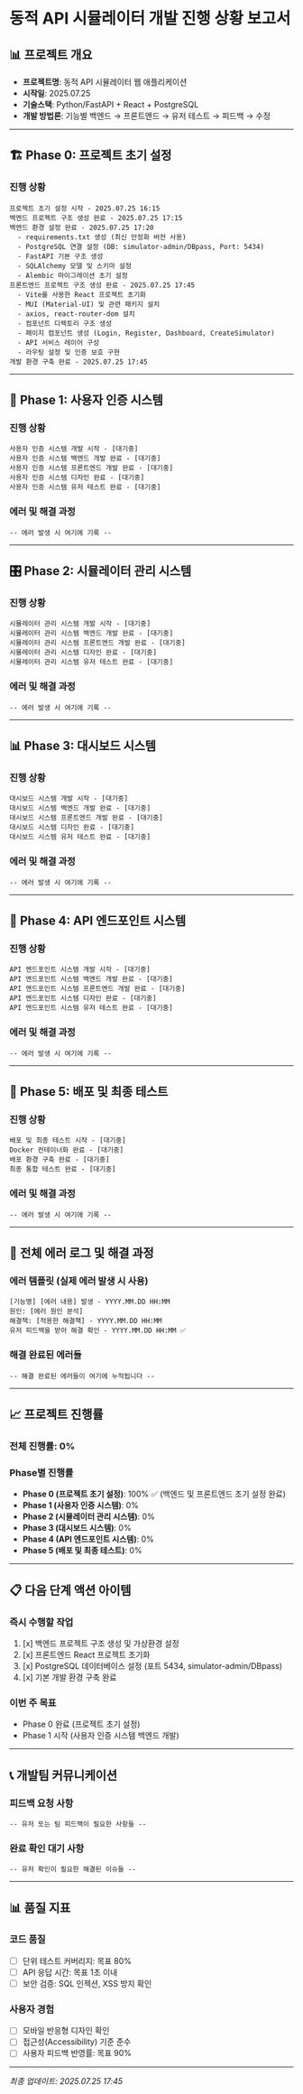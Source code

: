 # 동적 API 시뮬레이터 개발 진행 상황 보고서

## 📊 프로젝트 개요
- **프로젝트명**: 동적 API 시뮬레이터 웹 애플리케이션  
- **시작일**: 2025.07.25
- **기술스택**: Python/FastAPI + React + PostgreSQL
- **개발 방법론**: 기능별 백엔드 → 프론트엔드 → 유저 테스트 → 피드백 → 수정

---

## 🏗️ Phase 0: 프로젝트 초기 설정
### 진행 상황
```
프로젝트 초기 설정 시작 - 2025.07.25 16:15
백엔드 프로젝트 구조 생성 완료 - 2025.07.25 17:15
백엔드 환경 설정 완료 - 2025.07.25 17:20
  - requirements.txt 생성 (최신 안정화 버전 사용)
  - PostgreSQL 연결 설정 (DB: simulator-admin/DBpass, Port: 5434)
  - FastAPI 기본 구조 생성
  - SQLAlchemy 모델 및 스키마 설정
  - Alembic 마이그레이션 초기 설정
프론트엔드 프로젝트 구조 생성 완료 - 2025.07.25 17:45
  - Vite를 사용한 React 프로젝트 초기화
  - MUI (Material-UI) 및 관련 패키지 설치
  - axios, react-router-dom 설치
  - 컴포넌트 디렉토리 구조 생성
  - 페이지 컴포넌트 생성 (Login, Register, Dashboard, CreateSimulator)
  - API 서비스 레이어 구성
  - 라우팅 설정 및 인증 보호 구현
개발 환경 구축 완료 - 2025.07.25 17:45
```

---

## 🔐 Phase 1: 사용자 인증 시스템
### 진행 상황
```
사용자 인증 시스템 개발 시작 - [대기중]
사용자 인증 시스템 백엔드 개발 완료 - [대기중]
사용자 인증 시스템 프론트엔드 개발 완료 - [대기중]
사용자 인증 시스템 디자인 완료 - [대기중]
사용자 인증 시스템 유저 테스트 완료 - [대기중]
```

### 에러 및 해결 과정
```
-- 에러 발생 시 여기에 기록 --
```

---

## 🎛️ Phase 2: 시뮬레이터 관리 시스템
### 진행 상황
```
시뮬레이터 관리 시스템 개발 시작 - [대기중]
시뮬레이터 관리 시스템 백엔드 개발 완료 - [대기중]
시뮬레이터 관리 시스템 프론트엔드 개발 완료 - [대기중]
시뮬레이터 관리 시스템 디자인 완료 - [대기중]
시뮬레이터 관리 시스템 유저 테스트 완료 - [대기중]
```

### 에러 및 해결 과정
```
-- 에러 발생 시 여기에 기록 --
```

---

## 📊 Phase 3: 대시보드 시스템
### 진행 상황
```
대시보드 시스템 개발 시작 - [대기중]
대시보드 시스템 백엔드 개발 완료 - [대기중]
대시보드 시스템 프론트엔드 개발 완료 - [대기중]
대시보드 시스템 디자인 완료 - [대기중]
대시보드 시스템 유저 테스트 완료 - [대기중]
```

### 에러 및 해결 과정
```
-- 에러 발생 시 여기에 기록 --
```

---

## 🔧 Phase 4: API 엔드포인트 시스템
### 진행 상황
```
API 엔드포인트 시스템 개발 시작 - [대기중]
API 엔드포인트 시스템 백엔드 개발 완료 - [대기중]
API 엔드포인트 시스템 프론트엔드 개발 완료 - [대기중]
API 엔드포인트 시스템 디자인 완료 - [대기중]
API 엔드포인트 시스템 유저 테스트 완료 - [대기중]
```

### 에러 및 해결 과정
```
-- 에러 발생 시 여기에 기록 --
```

---

## 🚀 Phase 5: 배포 및 최종 테스트
### 진행 상황
```
배포 및 최종 테스트 시작 - [대기중]
Docker 컨테이너화 완료 - [대기중]
배포 환경 구축 완료 - [대기중]
최종 통합 테스트 완료 - [대기중]
```

### 에러 및 해결 과정
```
-- 에러 발생 시 여기에 기록 --
```

---

## 📝 전체 에러 로그 및 해결 과정

### 에러 템플릿 (실제 에러 발생 시 사용)
```
[기능명] [에러 내용] 발생 - YYYY.MM.DD HH:MM
원인: [에러 원인 분석]
해결책: [적용한 해결책] - YYYY.MM.DD HH:MM
유저 피드백을 받아 해결 확인 - YYYY.MM.DD HH:MM ✅
```

### 해결 완료된 에러들
```
-- 해결 완료된 에러들이 여기에 누적됩니다 --
```

---

## 📈 프로젝트 진행률

### 전체 진행률: 0%

### Phase별 진행률
- **Phase 0 (프로젝트 초기 설정)**: 100% ✅ (백엔드 및 프론트엔드 초기 설정 완료)
- **Phase 1 (사용자 인증 시스템)**: 0%
- **Phase 2 (시뮬레이터 관리 시스템)**: 0%
- **Phase 3 (대시보드 시스템)**: 0%
- **Phase 4 (API 엔드포인트 시스템)**: 0%
- **Phase 5 (배포 및 최종 테스트)**: 0%

---

## 📋 다음 단계 액션 아이템

### 즉시 수행할 작업
1. [x] 백엔드 프로젝트 구조 생성 및 가상환경 설정
2. [x] 프론트엔드 React 프로젝트 초기화
3. [x] PostgreSQL 데이터베이스 설정 (포트 5434, simulator-admin/DBpass)
4. [x] 기본 개발 환경 구축 완료

### 이번 주 목표
- Phase 0 완료 (프로젝트 초기 설정)
- Phase 1 시작 (사용자 인증 시스템 백엔드 개발)

---

## 📞 개발팀 커뮤니케이션

### 피드백 요청 사항
```
-- 유저 또는 팀 피드백이 필요한 사항들 --
```

### 완료 확인 대기 사항  
```
-- 유저 확인이 필요한 해결된 이슈들 --
```

---

## 📊 품질 지표

### 코드 품질
- [ ] 단위 테스트 커버리지: 목표 80%
- [ ] API 응답 시간: 목표 1초 이내  
- [ ] 보안 검증: SQL 인젝션, XSS 방지 확인

### 사용자 경험
- [ ] 모바일 반응형 디자인 확인
- [ ] 접근성(Accessibility) 기준 준수
- [ ] 사용자 피드백 반영률: 목표 90%

---

*최종 업데이트: 2025.07.25 17:45*